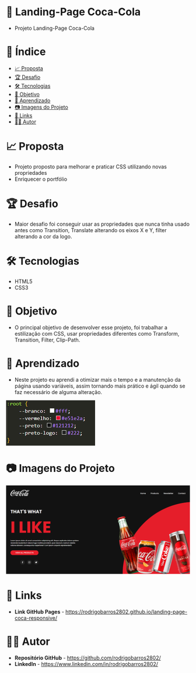 # :triangular_ruler: Landing-Page Coca-Cola
* Projeto Landing-Page Coca-Cola

# :memo: Índice
* [:chart_with_upwards_trend: Proposta](https://github.com/rodrigobarros2802/landing-page-coca#chart_with_upwards_trend-proposta)
* [:trophy: Desafio](https://github.com/rodrigobarros2802/landing-page-coca#trophy-desafio)
* [:hammer_and_wrench: Tecnologias](https://github.com/rodrigobarros2802/landing-page-coca#hammer_and_wrench-tecnologias)
* [:dart: Objetivo](https://github.com/rodrigobarros2802/landing-page-coca#dart-objetivo)
* [:open_book: Aprendizado](https://github.com/rodrigobarros2802/landing-page-coca#open_book-aprendizado)
* [:camera: Imagens do Projeto](https://github.com/rodrigobarros2802/landing-page-coca#camera-imagens-do-projeto)
* [:link: Links](https://github.com/rodrigobarros2802/landing-page-coca#link-links)
* [:technologist: Autor](https://github.com/rodrigobarros2802/landing-page-coca#technologist-autor)

# :chart_with_upwards_trend: Proposta
* Projeto proposto para melhorar e praticar CSS utilizando novas propriedades
* Enriquecer o portfólio

# :trophy: Desafio
* Maior desafio foi conseguir usar as propriedades que nunca tinha usado antes como Transition, Translate alterando os eixos X e Y, filter alterando a cor da logo.

# :hammer_and_wrench: Tecnologias
* HTML5
* CSS3

# :dart: Objetivo
* O principal objetivo de desenvolver esse projeto, foi trabalhar a estilização com CSS, usar propriedades diferentes como Transform, Transition, Filter, Clip-Path.

# :open_book: Aprendizado
* Neste projeto eu aprendi a otimizar mais o tempo e a manutenção da página usando variáveis, assim tornando mais prático e ágil quando se faz necessário de alguma alteração.

![Aprendizado](assets/img/aprendizado.png)

# :camera: Imagens do Projeto

![Print do Projeto](assets/img/print-projeto.png)

# :link: Links
* **Link GitHub Pages** - https://rodrigobarros2802.github.io/landing-page-coca-responsive/

# :technologist: Autor
* **Repositório GitHub** - https://github.com/rodrigobarros2802/
* **LinkedIn** - https://www.linkedin.com/in/rodrigobarros2802/

